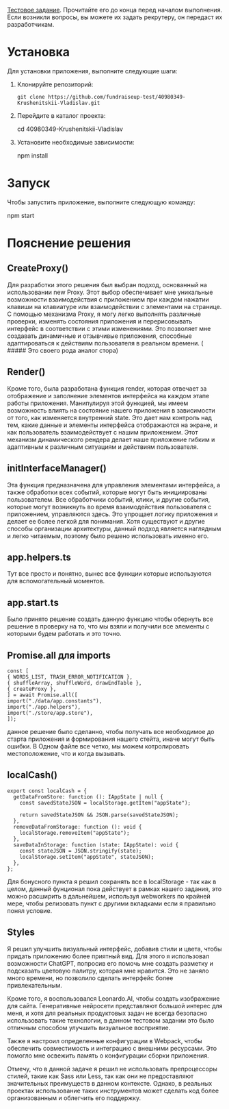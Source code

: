 [Тестовое задание](https://www.notion.so/fundraiseup/4c2121dc756f41d9abbe569d9d36d1f8). Прочитайте его до конца перед началом выполнения. Если возникли вопросы, вы можете их задать рекрутеру, он передаст их разработчикам.


# Установка

Для установки приложения, выполните следующие шаги:

1. Клонируйте репозиторий:

   ```shell
   git clone https://github.com/fundraiseup-test/40980349-Krushenitskii-Vladislav.git

2. Перейдите в каталог проекта:
   
    cd 40980349-Krushenitskii-Vladislav

3. Установите необходимые зависимости:
    
    npm install

# Запуск

Чтобы запустить приложение, выполните следующую команду:

npm start


# Пояснение решения

## CreateProxy()

Для разработки этого решения был выбран подход, основанный на использовании new Proxy. Этот выбор обеспечивает мне уникальные возможности взаимодействия с приложением при каждом нажатии клавиши на клавиатуре или взаимодействии с элементами на странице. С помощью механизма Proxy, я могу легко выполнять различные проверки, изменять состояния приложения и перерисовывать интерфейс в соответствии с этими изменениями. Это позволяет мне создавать динамичные и отзывчивые приложения, способные адаптироваться к действиям пользователя в реальном времени. ( ##### Это своего рода аналог стора)

## Render()
Кроме того, была разработана функция render, которая отвечает за отображение и заполнение элементов интерфейса на каждом этапе работы приложения. Манипулируя этой функцией, мы имеем возможность влиять на состояние нашего приложения в зависимости от того, как изменяется внутренний state. Это дает нам контроль над тем, какие данные и элементы интерфейса отображаются на экране, и как пользователь взаимодействует с нашим приложением. Этот механизм динамического рендера делает наше приложение гибким и адаптивным к различным ситуациям и действиям пользователя.

## initInterfaceManager()

Эта функция предназначена для управления элементами интерфейса, а также обработки всех событий, которые могут быть инициированы пользователем. Все обработчики событий, клики, и другие события, которые могут возникнуть во время взаимодействия пользователя с приложением, управляются здесь. Это упрощает логику приложения и делает ее более легкой для понимания. Хотя существуют и другие способы организации архитектуры, данный подход является наглядным и легко читаемым, поэтому было решено использовать именно его.


## app.helpers.ts

Тут все просто и понятно, вынес все функции которые используются для вспомогательный моментов.

## app.start.ts

Было принято решение создать данную функцию чтобы обернуть все решение в проверку на то, что мы взяли и получили все элементы с которыми будем работать и это точно.

## Promise.all для imports

```
const [
{ WORDS_LIST, TRASH_ERROR_NOTIFICATION },
{ shuffleArray, shuffleWord, drawEndTable },
{ createProxy },
] = await Promise.all([
import("./data/app.constants"),
import("./app.helpers"),
import("./store/app.store"),
]);
```
данное решение было сделанно, чтобы получать все необходимое до старта приложения и формирования нашего стейта, иначе могут быть ошибки. В Одном файле все четко, мы можем котролировать местоположение,  что и когда вызывать.


## localCash()

```
export const localCash = {
  getDataFromStore: function (): IAppState | null {
    const savedStateJSON = localStorage.getItem("appState");

    return savedStateJSON && JSON.parse(savedStateJSON);
  },
  removeDataFromStorage: function (): void {
    localStorage.removeItem("appState");
  },
  saveDataInStorage: function (state: IAppState): void {
    const stateJSON = JSON.stringify(state);
    localStorage.setItem("appState", stateJSON);
  },
};

```

Для бонусного пункта я решил сохранять все в localStorage - так как в целом, данный фунционал пока действует в рамках нашего задания, это можно расширить в дальнейшем, используя webworkers по крайней мере, чтобы релизовать пункт с другими вкладками если я правильно понял условие. 


## Styles

Я решил улучшить визуальный интерфейс, добавив стили и цвета, чтобы придать приложению более приятный вид. Для этого я использовал возможности ChatGPT, попросив его помочь мне создать разметку и подсказать цветовую палитру, которая мне нравится. Это не заняло много времени, но позволило сделать интерфейс более привлекательным.

Кроме того, я воспользовался Leonardo.AI, чтобы создать изображение для сайта. Генеративные нейросети представляют большой интерес для меня, и хотя для реальных продуктовых задач не всегда безопасно использовать такие технологии, в данном тестовом задании это было отличным способом улучшить визуальное восприятие.

Также я настроил определенные конфигурации в Webpack, чтобы обеспечить совместимость и интеграцию с внешними ресурсами. Это помогло мне освежить память о конфигурации сборки приложения.

Отмечу, что в данной задаче я решил не использовать препроцессоры стилей, такие как Sass или Less, так как они не предоставляют значительных преимуществ в данном контексте. Однако, в реальных проектах использование таких инструментов может сделать код более организованным и облегчить его поддержку.
